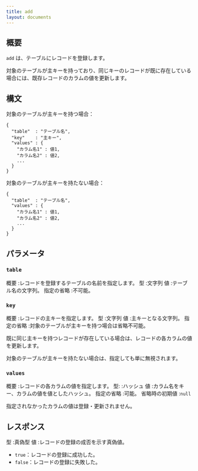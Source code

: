 ```yaml
---
title: add
layout: documents
---
```


## 概要

`add` は、テーブルにレコードを登録します。

対象のテーブルが主キーを持っており、同じキーのレコードが既に存在している場合には、既存レコードのカラムの値を更新します。

## 構文

対象のテーブルが主キーを持つ場合：

    {
      "table"  : "テーブル名",
      "key"    : "主キー",
      "values" : {
        "カラム名1" : 値1,
        "カラム名2" : 値2,
        ...
      }
    }

対象のテーブルが主キーを持たない場合：

    {
      "table"  : "テーブル名",
      "values" : {
        "カラム名1" : 値1,
        "カラム名2" : 値2,
        ...
      }
    }

## パラメータ

### `table`

概要
:レコードを登録するテーブルの名前を指定します。
型
:文字列
値
:テーブル名の文字列。
指定の省略
:不可能。

### `key`

概要
:レコードの主キーを指定します。
型
:文字列
値
:主キーとなる文字列。
指定の省略
:対象のテーブルが主キーを持つ場合は省略不可能。

既に同じ主キーを持つレコードが存在している場合は、レコードの各カラムの値を更新します。

対象のテーブルが主キーを持たない場合は、指定しても単に無視されます。

### `values`

概要
:レコードの各カラムの値を指定します。
型:
:ハッシュ
値
:カラム名をキー、カラムの値を値としたハッシュ。
指定の省略
:可能。
省略時の初期値
:`null`

指定されなかったカラムの値は登録・更新されません。


## レスポンス

型
:真偽型
値
:レコードの登録の成否を示す真偽値。
  * `true`：レコードの登録に成功した。
  * `false`：レコードの登録に失敗した。
